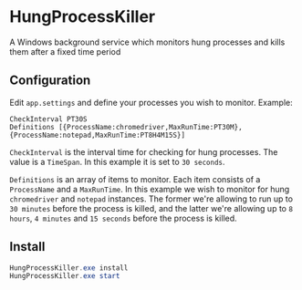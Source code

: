 # HungProcessKiller
A Windows background service which monitors hung processes and kills them after a fixed time period

## Configuration
Edit `app.settings` and define your processes you wish to monitor.
Example:
````
CheckInterval PT30S
Definitions [{ProcessName:chromedriver,MaxRunTime:PT30M},{ProcessName:notepad,MaxRunTime:PT8H4M15S}]
````
`CheckInterval` is the interval time for checking for hung processes. The value is a `TimeSpan`. In this example it is set to `30 seconds`.

`Definitions` is an array of items to monitor. Each item consists of a `ProcessName` and a `MaxRunTime`. In this example we wish to monitor for hung `chromedriver` and `notepad` instances. The former we're allowing to run up to `30 minutes` before the process is killed, and the latter we're allowing up to `8 hours`, `4 minutes` and `15 seconds` before the process is killed.

## Install
````powershell
HungProcessKiller.exe install
HungProcessKiller.exe start
````
